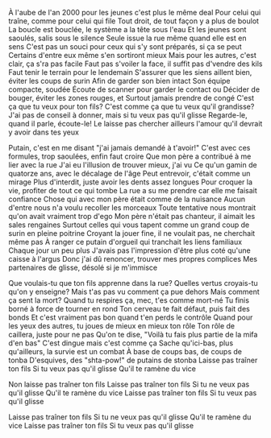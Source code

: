 À l'aube de l'an 2000 pour les jeunes c'est plus le même deal
Pour celui qui traîne, comme pour celui qui file
Tout droit, de tout façon y a plus de boulot
La boucle est bouclée, le système a la tête sous l'eau
Et les jeunes sont saoulés, salis sous le silence
Seule issue la rue même quand elle est en sens
C'est pas un souci pour ceux qui s'y sont préparés, si ça se peut
Certains d'entre eux même s'en sortiront mieux
Mais pour les autres, c'est clair, ça s'ra pas facile
Faut pas s'voiler la face, il suffit pas d'vendre des kils
Faut tenir le terrain pour le lendemain
S'assurer que les siens aillent bien, éviter les coups de surin
Afin de garder son bien intact
Son équipe compacte, soudée
Écoute de scanner pour garder le contact ou
Décider de bouger, éviter les zones rouges, et
Surtout jamais prendre de congé
C'est ça que tu veux pour ton fils?
C'est comme ça que tu veux qu'il grandisse?
J'ai pas de conseil à donner, mais si tu veux pas qu'il glisse
Regarde-le, quand il parle, écoute-le!
Le laisse pas chercher ailleurs l'amour qu'il devrait y avoir dans tes yeux


Putain, c'est en me disant "j'ai jamais demandé à t'avoir!" 
C'est avec ces formules, trop saoulées, enfin faut croire 
Que mon père a contribué à me lier avec la rue 
J'ai eu l'illusion de trouver mieux, j'ai vu 
Ce qu'un gamin de quatorze ans, avec le décalage de l'âge 
Peut entrevoir, c'était comme un mirage 
Plus d'interdit, juste avoir les dents assez longues 
Pour croquer la vie, profiter de tout ce qui tombe 
La rue a su me prendre car elle me faisait confiance 
Chose qui avec mon père était comme de la nuisance 
Aucun d'entre nous n'a voulu recoller les morceaux 
Toute tentative nous montrait qu'on avait vraiment trop d'ego 
Mon père n'était pas chanteur, il aimait les sales rengaines 
Surtout celles qui vous tapent comme un grand coup de surin en pleine poitrine 
Croyant la jouer fine, il ne voulait pas, ne cherchait même pas 
À ranger ce putain d'orgueil qui tranchait les liens familiaux 
Chaque jour un peu plus 
J'avais pas l'impression d'être plus coté qu'une caisse à l'argus 
Donc j'ai dû renoncer, trouver mes propres complices 
Mes partenaires de glisse, désolé si je m'immisce 



Que voulais-tu que ton fils apprenne dans la rue?
Quelles vertus croyais-tu qu'on y enseigne?
Mais t'as pas vu comment ça pue dehors
Mais comment ça sent la mort?
Quand tu respires ça, mec, t'es comme mort-né
Tu finis borné à force de tourner en rond
Ton cerveau te fait défaut, puis fait des bonds
Et c'est vraiment pas bon quand t'en perds le contrôle
Quand pour les yeux des autres, tu joues de mieux en mieux ton rôle
Ton rôle de caillera, juste pour ne pas
Qu'on te dise, "Voilà tu fais plus partie de la mifa d'en bas"
C'est dingue mais c'est comme ça
Sache qu'ici-bas, plus qu'ailleurs, la survie est un combat
À base de coups bas, de coups de tonba
D'esquives, des "shta-pow!" de putains de stonba
Laisse pas traîner ton fils
Si tu veux pas qu'il glisse
Qu'il te ramène du vice

Non laisse pas traîner ton fils 
Laisse pas traîner ton fils 
Si tu ne veux pas qu'il glisse 
Qu'il te ramène du vice 
Laisse pas traîner ton fils 
Si tu veux pas qu'il glisse 
 
Laisse pas traîner ton fils 
Si tu ne veux pas qu'il glisse 
Qu'il te ramène du vice 
Laisse pas traîner ton fils 
Si tu veux pas qu'il glisse 
